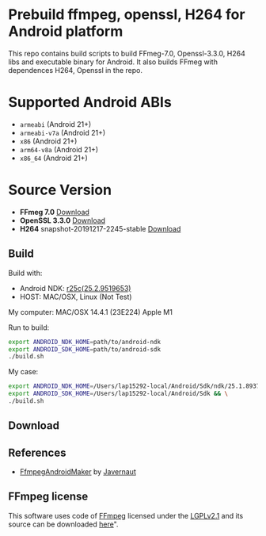 # Prebuild ffmpeg, openssl, H264 for Android platform
This repo contains build scripts to build FFmeg-7.0, Openssl-3.3.0, H264 libs and executable binary for Android. It also builds FFmeg with dependences H264, Openssl in the repo.
# Supported Android ABIs
+ `armeabi` (Android 21+)
+ `armeabi-v7a` (Android 21+)
+ `x86`  (Android 21+)
+ `arm64-v8a`  (Android 21+)
+ `x86_64` (Android 21+)
# Source Version 
 * **FFmeg 7.0** [Download](https://ffmpeg.org/releases/ffmpeg-7.0.tar.xz)
 * **OpenSSL 3.3.0** [Download](https://github.com/openssl/openssl/archive/refs/tags/openssl-3.3.0.tar.gz)
 * **H264** snapshot-20191217-2245-stable [Download](https://download.videolan.org/pub/videolan/x264/snapshots/x264-snapshot-20191217-2245-stable.tar.bz2)
 ## Build
 Build with:
  * Android NDK: [r25c(25.2.9519653)](https://github.com/android/ndk/wiki/Unsupported-Downloads)
  * HOST: MAC/OSX, Linux (Not Test)

 My computer: MAC/OSX 14.4.1 (23E224) Apple M1

Run to build:
```bash
export ANDROID_NDK_HOME=path/to/android-ndk
export ANDROID_SDK_HOME=path/to/android-sdk
./build.sh
```
My case:
```bash
export ANDROID_NDK_HOME=/Users/lap15292-local/Android/Sdk/ndk/25.1.8937393 && \
export ANDROID_SDK_HOME=/Users/lap15292-local/Android/Sdk && \
./build.sh
```
## Download

## References
  - [FfmpegAndroidMaker](https://github.com/Javernaut/ffmpeg-android-maker) by [Javernaut](https://github.com/Javernaut)

## FFmpeg license
This software uses code of <a href="http://ffmpeg.org">FFmpeg</a> licensed under the <a href="http://www.gnu.org/licenses/old-licenses/lgpl-2.1.html">LGPLv2.1</a> and its source can be downloaded [here](https://ffmpeg.org/releases/ffmpeg-7.0.tar.xz)".

